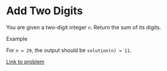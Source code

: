 # Add Two Digits

You are given a two-digit integer `n`. Return the sum of its digits.

Example

For `n = 29`, the output should be `solution(n) = 11`.

[Link to problem](https://app.codesignal.com/arcade/code-arcade/intro-gates/wAGdN6FMPkx7WBq66)